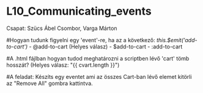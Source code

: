 # L10_Communicating_events

Csapat: Szücs Ábel Csombor, Varga Márton

#Hogyan tudunk figyelni egy 'event'-re, ha az a következő: *this.$emit('add-to-cart')*
    - @add-to-cart (Helyes válasz)
    - $add-to-cart
    - :add-to-cart

#A .html fájlban hogyan tudod meghatározni a scriptben lévő 'cart' tömb hosszát? (Helyes válasz: "{{ cvart.length }}")

#A feladat: Készíts egy eventet ami az összes Cart-ban lévő elemet kitörli az "Remove All" gombra kattintva.
